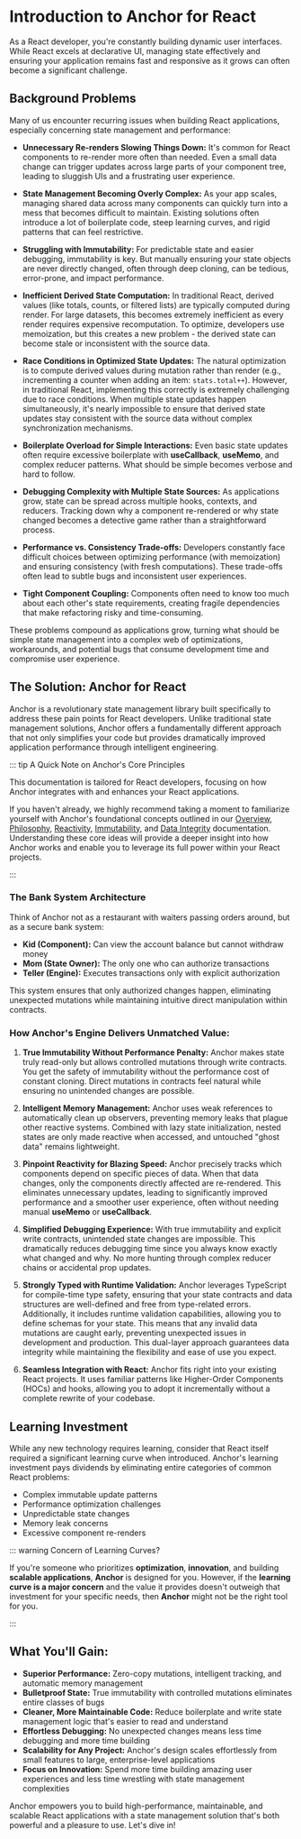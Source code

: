 # Introduction to Anchor for React

As a React developer, you're constantly building dynamic user interfaces. While React excels at declarative UI, managing
state effectively and ensuring your application remains fast and responsive as it grows can often become a significant
challenge.

## Background Problems

Many of us encounter recurring issues when building React applications, especially concerning state management and
performance:

- **Unnecessary Re-renders Slowing Things Down:** It's common for React components to re-render more often than needed.
  Even a small data change can trigger updates across large parts of your component tree, leading to sluggish UIs and a
  frustrating user experience.

- **State Management Becoming Overly Complex:** As your app scales, managing shared data across many components can
  quickly turn into a mess that becomes difficult to maintain. Existing solutions often introduce a lot of boilerplate
  code, steep learning curves, and rigid patterns that can feel restrictive.

- **Struggling with Immutability:** For predictable state and easier debugging, immutability is key. But manually
  ensuring your state objects are never directly changed, often through deep cloning, can be tedious, error-prone, and
  impact performance.

- **Inefficient Derived State Computation:** In traditional React, derived values (like totals, counts, or filtered
  lists) are typically computed during render. For large datasets, this becomes extremely inefficient as every render
  requires expensive recomputation. To optimize, developers use memoization, but this creates a new problem - the
  derived state can become stale or inconsistent with the source data.

- **Race Conditions in Optimized State Updates:** The natural optimization is to compute derived values during mutation
  rather than render (e.g., incrementing a counter when adding an item: `stats.total++`). However, in traditional React,
  implementing this correctly is extremely challenging due to race conditions. When multiple state updates happen
  simultaneously, it's nearly impossible to ensure that derived state updates stay consistent with the source data
  without complex synchronization mechanisms.

- **Boilerplate Overload for Simple Interactions:** Even basic state updates often require excessive boilerplate
  with **useCallback**, **useMemo**, and complex reducer patterns. What should be simple becomes verbose and hard to follow.

- **Debugging Complexity with Multiple State Sources:** As applications grow, state can be spread across multiple hooks,
  contexts, and reducers. Tracking down why a component re-rendered or why state changed becomes a detective game rather
  than a straightforward process.

- **Performance vs. Consistency Trade-offs:** Developers constantly face difficult choices between optimizing
  performance (with memoization) and ensuring consistency (with fresh computations). These trade-offs often lead to
  subtle bugs and inconsistent user experiences.

- **Tight Component Coupling:** Components often need to know too much about each other's state requirements, creating
  fragile dependencies that make refactoring risky and time-consuming.

These problems compound as applications grow, turning what should be simple state management into a complex web of
optimizations, workarounds, and potential bugs that consume development time and compromise user experience.

## The Solution: Anchor for React

Anchor is a revolutionary state management library built specifically to address these pain points for React
developers. Unlike traditional state management solutions, Anchor offers a fundamentally different approach that not
only
simplifies your code but provides dramatically improved application performance through intelligent engineering.

::: tip A Quick Note on Anchor's Core Principles

This documentation is tailored for React developers, focusing on how Anchor integrates with and enhances your React
applications.

If you haven't already, we highly recommend taking a moment to familiarize yourself with
Anchor's foundational concepts outlined in
our [Overview](/overview), [Philosophy](/philosophy), [Reactivity](/reactivity), [Immutability](/immutability),
and [Data Integrity](/data-integrity) documentation. Understanding these core ideas will provide a deeper insight into
how Anchor works and enable you to leverage its full power within your React projects.

:::

### The Bank System Architecture

Think of Anchor not as a restaurant with waiters passing orders around, but as a secure bank system:

- **Kid (Component):** Can view the account balance but cannot withdraw money
- **Mom (State Owner):** The only one who can authorize transactions
- **Teller (Engine):** Executes transactions only with explicit authorization

This system ensures that only authorized changes happen, eliminating unexpected mutations while maintaining intuitive
direct manipulation within contracts.

### How Anchor's Engine Delivers Unmatched Value:

1. **True Immutability Without Performance Penalty:**
   Anchor makes state truly read-only but allows controlled mutations through write contracts. You get the safety of
   immutability without the performance cost of constant cloning. Direct mutations in contracts feel natural while
   ensuring no unintended changes are possible.

2. **Intelligent Memory Management:**
   Anchor uses weak references to automatically clean up observers, preventing memory leaks that plague other reactive
   systems. Combined with lazy state initialization, nested states are only made reactive when accessed,
   and untouched "ghost data" remains lightweight.

3. **Pinpoint Reactivity for Blazing Speed:**
   Anchor precisely tracks which components depend on specific pieces of data. When that data changes, only the
   components directly affected are re-rendered. This eliminates unnecessary updates, leading to significantly improved
   performance and a smoother user experience, often without needing manual **useMemo** or **useCallback**.

4. **Simplified Debugging Experience:**
   With true immutability and explicit write contracts, unintended state changes are impossible. This dramatically
   reduces debugging time since you always know exactly what changed and why. No more hunting through complex reducer
   chains or accidental prop updates.
5. **Strongly Typed with Runtime Validation:**
   Anchor leverages TypeScript for compile-time type safety, ensuring that your state contracts and data structures are
   well-defined and free from type-related errors. Additionally, it includes runtime validation capabilities, allowing
   you to define schemas for your state. This means that any invalid data mutations are caught early, preventing
   unexpected issues in development and production. This dual-layer approach guarantees data integrity while maintaining
   the flexibility and ease of use you expect.

6. **Seamless Integration with React:**
   Anchor fits right into your existing React projects. It uses familiar patterns like Higher-Order Components (HOCs)
   and hooks, allowing you to adopt it incrementally without a complete rewrite of your codebase.

## Learning Investment

While any new technology requires learning, consider that React itself required a significant learning curve when
introduced. Anchor's learning investment pays dividends by eliminating entire categories of common React problems:

- Complex immutable update patterns
- Performance optimization challenges
- Unpredictable state changes
- Memory leak concerns
- Excessive component re-renders

::: warning Concern of Learning Curves?

If you're someone who prioritizes **optimization**, **innovation**, and building **scalable applications**, **Anchor**
is designed for you. However, if the **learning curve is a major concern** and the value it provides doesn't outweigh
that
investment for your specific needs, then **Anchor** might not be the right tool for you.

:::

## What You'll Gain:

- **Superior Performance:** Zero-copy mutations, intelligent tracking, and automatic memory management
- **Bulletproof State:** True immutability with controlled mutations eliminates entire classes of bugs
- **Cleaner, More Maintainable Code:** Reduce boilerplate and write state management logic that's easier to read and
  understand
- **Effortless Debugging:** No unexpected changes means less time debugging and more time building
- **Scalability for Any Project:** Anchor's design scales effortlessly from small features to large, enterprise-level
  applications
- **Focus on Innovation:** Spend more time building amazing user experiences and less time wrestling with state
  management complexities

Anchor empowers you to build high-performance, maintainable, and scalable React applications with a state management
solution that's both powerful and a pleasure to use. Let's dive in!
